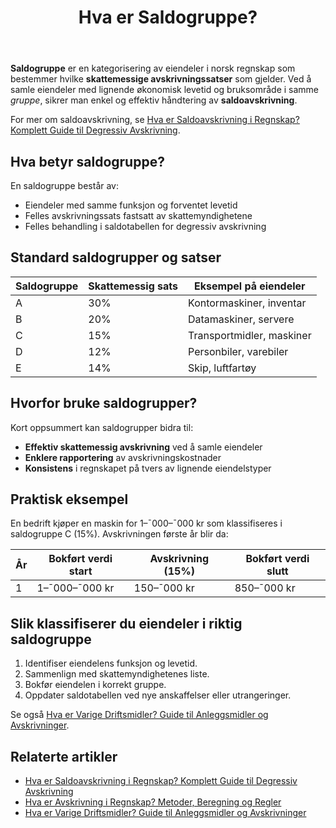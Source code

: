 ﻿---
title: "Hva er Saldogruppe?"
meta_title: "Hva er Saldogruppe?"
meta_description: '**Saldogruppe** er en kategorisering av eiendeler i norsk regnskap som bestemmer hvilke **skattemessige avskrivningssatser** som gjelder. Ved å samle eiendeler...'
slug: saldogruppe
type: blog
layout: pages/single
---

**Saldogruppe** er en kategorisering av eiendeler i norsk regnskap som bestemmer hvilke **skattemessige avskrivningssatser** som gjelder. Ved å samle eiendeler med lignende økonomisk levetid og bruksområde i samme _gruppe_, sikrer man enkel og effektiv håndtering av **saldoavskrivning**.

For mer om saldoavskrivning, se [Hva er Saldoavskrivning i Regnskap? Komplett Guide til Degressiv Avskrivning](/blogs/regnskap/hva-er-saldoavskrivning "Hva er Saldoavskrivning i Regnskap? Komplett Guide til Degressiv Avskrivning").

## Hva betyr saldogruppe?

En saldogruppe består av:
* Eiendeler med samme funksjon og forventet levetid
* Felles avskrivningssats fastsatt av skattemyndighetene
* Felles behandling i saldotabellen for degressiv avskrivning

## Standard saldogrupper og satser

| Saldogruppe | Skattemessig sats | Eksempel på eiendeler             |
| ----------- | ----------------- | --------------------------------- |
| A           | 30%               | Kontormaskiner, inventar         |
| B           | 20%               | Datamaskiner, servere            |
| C           | 15%               | Transportmidler, maskiner        |
| D           | 12%               | Personbiler, varebiler           |
| E           | 14%               | Skip, luftfartøy                 |

## Hvorfor bruke saldogrupper?

Kort oppsummert kan saldogrupper bidra til:
* **Effektiv skattemessig avskrivning** ved å samle eiendeler
* **Enklere rapportering** av avskrivningskostnader
* **Konsistens** i regnskapet på tvers av lignende eiendelstyper

## Praktisk eksempel

En bedrift kjøper en maskin for 1–¯000–¯000 kr som klassifiseres i saldogruppe C (15%). Avskrivningen første år blir da:

| År | Bokført verdi start | Avskrivning (15%) | Bokført verdi slutt |
| -- | ------------------- | ----------------- | ------------------- |
| 1  | 1–¯000–¯000 kr        | 150–¯000 kr        | 850–¯000 kr          |

## Slik klassifiserer du eiendeler i riktig saldogruppe

1. Identifiser eiendelens funksjon og levetid.
2. Sammenlign med skattemyndighetenes liste.
3. Bokfør eiendelen i korrekt gruppe.
4. Oppdater saldotabellen ved nye anskaffelser eller utrangeringer.

Se også [Hva er Varige Driftsmidler? Guide til Anleggsmidler og Avskrivninger](/blogs/regnskap/hva-er-varige-driftsmidler "Hva er Varige Driftsmidler? Guide til Anleggsmidler og Avskrivninger").

## Relaterte artikler

* [Hva er Saldoavskrivning i Regnskap? Komplett Guide til Degressiv Avskrivning](/blogs/regnskap/hva-er-saldoavskrivning "Hva er Saldoavskrivning i Regnskap? Komplett Guide til Degressiv Avskrivning")
* [Hva er Avskrivning i Regnskap? Metoder, Beregning og Regler](/blogs/regnskap/hva-er-avskrivning "Hva er Avskrivning i Regnskap? Metoder, Beregning og Regler")
* [Hva er Varige Driftsmidler? Guide til Anleggsmidler og Avskrivninger](/blogs/regnskap/hva-er-varige-driftsmidler "Hva er Varige Driftsmidler? Guide til Anleggsmidler og Avskrivninger")









